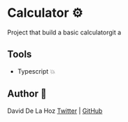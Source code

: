 # Calculator :gear:

Project that build a basic calculatorgit a

## Tools

- Typescript 💥

## Author :book:

David De La Hoz [Twitter](https://twitter.com/daviddlhz) | [GitHub](https://github.com/daviddlhz)
